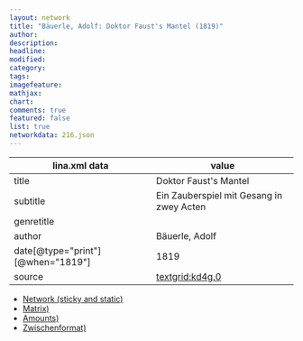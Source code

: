 ```yaml
---
layout: network
title: "Bäuerle, Adolf: Doktor Faust's Mantel (1819)"
author:
description:
headline:
modified:
category:
tags:
imagefeature: 
mathjax: 
chart: 
comments: true
featured: false
list: true
networkdata: 216.json
---
```

lina.xml data  | value
------------- | -------------
title|Doktor Faust's Mantel
subtitle|Ein Zauberspiel mit Gesang in zwey Acten
genretitle|
author|Bäuerle, Adolf
date[@type="print"][@when="1819"]|1819
source|[textgrid:kd4g.0](https://textgridlab.org/1.0/tgcrud-public/rest/textgrid:kd4g.0/data)



* [Network (sticky and static)](/linas/network216)
* [Matrix)](/linas/matrix216)
* [Amounts)](/linas/amount216)
* [Zwischenformat)](/linas/lina216 )
